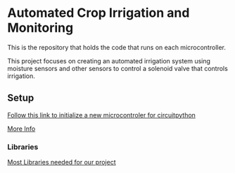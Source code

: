 # Automated Crop Irrigation and Monitoring

This is the repository that holds the code that runs on each microcontroller.

This project focuses on creating an automated irrigation system using moisture sensors and other sensors to control a solenoid valve that controls irrigation.

## Setup
[Follow this link to initialize a new microcontroler for circuitpython](https://learn.adafruit.com/welcome-to-circuitpython/installing-circuitpython)

[More Info](https://docs.google.com/document/d/19N1eyoPY3S1OBYUITAjoR1po-gBfBbgVvcPOLOSFNLY/edit?usp=sharing)

### Libraries
[Most Libraries needed for our project](https://circuitpython.org/libraries)
